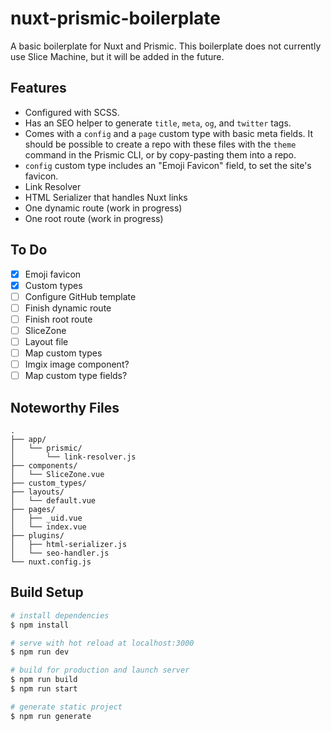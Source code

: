 # nuxt-prismic-boilerplate

A basic boilerplate for Nuxt and Prismic. This boilerplate does not currently use Slice Machine, but it will be added in the future.

## Features

- Configured with SCSS.
- Has an SEO helper to generate `title`, `meta`, `og`, and `twitter` tags.
- Comes with a `config` and a `page` custom type with basic meta fields. It should be possible to create a repo with these files with the `theme` command in the Prismic CLI, or by copy-pasting them into a repo.
- `config` custom type includes an "Emoji Favicon" field, to set the site's favicon.
- Link Resolver
- HTML Serializer that handles Nuxt links
- One dynamic route (work in progress)
- One root route (work in progress)

## To Do

- [x] Emoji favicon
- [x] Custom types
- [ ] Configure GitHub template
- [ ] Finish dynamic route
- [ ] Finish root route
- [ ] SliceZone
- [ ] Layout file
- [ ] Map custom types
- [ ] Imgix image component?
- [ ] Map custom type fields?

## Noteworthy Files

```
.
├── app/
│   └── prismic/
│       └── link-resolver.js
├── components/
│   └── SliceZone.vue
├── custom_types/
├── layouts/
│   └── default.vue
├── pages/
│   ├── _uid.vue
│   └── index.vue
├── plugins/
│   ├── html-serializer.js
│   └── seo-handler.js
└── nuxt.config.js

```

## Build Setup

```bash
# install dependencies
$ npm install

# serve with hot reload at localhost:3000
$ npm run dev

# build for production and launch server
$ npm run build
$ npm run start

# generate static project
$ npm run generate
```
